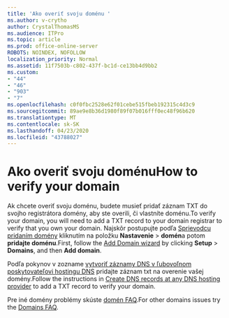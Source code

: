 ```yaml
---
title: 'Ako overiť svoju doménu '
ms.author: v-crytho
author: CrystalThomasMS
ms.audience: ITPro
ms.topic: article
ms.prod: office-online-server
ROBOTS: NOINDEX, NOFOLLOW
localization_priority: Normal
ms.assetid: 11f7503b-c802-437f-bc1d-ce13bb4d9bb2
ms.custom:
- "44"
- "46"
- "903"
- "7"
ms.openlocfilehash: c0f0fbc2528e62f01cebe515fbeb192315c4d3c9
ms.sourcegitcommit: 89ae9e8b36d1980f89f07b016fff0ec48f96b620
ms.translationtype: MT
ms.contentlocale: sk-SK
ms.lasthandoff: 04/23/2020
ms.locfileid: "43788027"
---
```

# <a name="how-to-verify-your-domain"></a><span data-ttu-id="9601d-102">Ako overiť svoju doménu</span><span class="sxs-lookup"><span data-stu-id="9601d-102">How to verify your domain</span></span>

<span data-ttu-id="9601d-103">Ak chcete overiť svoju doménu, budete musieť pridať záznam TXT do svojho registrátora domény, aby ste overili, či vlastníte doménu.</span><span class="sxs-lookup"><span data-stu-id="9601d-103">To verify your domain, you will need to add a TXT record to your domain registrar to verify that you own your domain.</span></span> <span data-ttu-id="9601d-104">Najskôr postupujte podľa [Sprievodcu pridaním domény](https://portal.office.com/adminportal/home#/Domains/Wizard) kliknutím na položku **Nastavenie** \> **domén**a potom **pridajte doménu**.</span><span class="sxs-lookup"><span data-stu-id="9601d-104">First, follow the [Add Domain wizard](https://portal.office.com/adminportal/home#/Domains/Wizard) by clicking **Setup** \> **Domains**, and then **Add domain**.</span></span>
  
<span data-ttu-id="9601d-105">Podľa pokynov v zozname [vytvoriť záznamy DNS v ľubovoľnom poskytovateľovi hostingu DNS](https://docs.microsoft.com/office365/admin/get-help-with-domains/create-dns-records-at-any-dns-hosting-provider) pridajte záznam txt na overenie vašej domény.</span><span class="sxs-lookup"><span data-stu-id="9601d-105">Follow the instructions in [Create DNS records at any DNS hosting provider](https://docs.microsoft.com/office365/admin/get-help-with-domains/create-dns-records-at-any-dns-hosting-provider) to add a TXT record to verify your domain.</span></span>

<span data-ttu-id="9601d-106">Pre iné domény problémy skúste [domén FAQ](https://docs.microsoft.com/microsoft-365/admin/setup/domains-faq).</span><span class="sxs-lookup"><span data-stu-id="9601d-106">For other domains issues try the [Domains FAQ](https://docs.microsoft.com/microsoft-365/admin/setup/domains-faq).</span></span>
